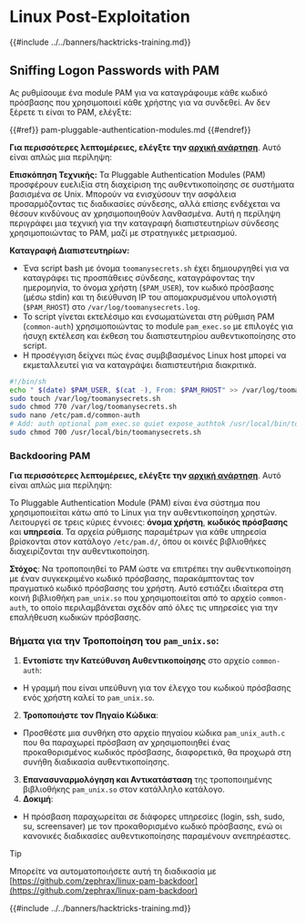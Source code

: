 # Linux Post-Exploitation

{{#include ../../banners/hacktricks-training.md}}

## Sniffing Logon Passwords with PAM

Ας ρυθμίσουμε ένα module PAM για να καταγράφουμε κάθε κωδικό πρόσβασης που χρησιμοποιεί κάθε χρήστης για να συνδεθεί. Αν δεν ξέρετε τι είναι το PAM, ελέγξτε:

{{#ref}}
pam-pluggable-authentication-modules.md
{{#endref}}

**Για περισσότερες λεπτομέρειες, ελέγξτε την [αρχική ανάρτηση](https://embracethered.com/blog/posts/2022/post-exploit-pam-ssh-password-grabbing/)**. Αυτό είναι απλώς μια περίληψη:

**Επισκόπηση Τεχνικής:**
Τα Pluggable Authentication Modules (PAM) προσφέρουν ευελιξία στη διαχείριση της αυθεντικοποίησης σε συστήματα βασισμένα σε Unix. Μπορούν να ενισχύσουν την ασφάλεια προσαρμόζοντας τις διαδικασίες σύνδεσης, αλλά επίσης ενδέχεται να θέσουν κινδύνους αν χρησιμοποιηθούν λανθασμένα. Αυτή η περίληψη περιγράφει μια τεχνική για την καταγραφή διαπιστευτηρίων σύνδεσης χρησιμοποιώντας το PAM, μαζί με στρατηγικές μετριασμού.

**Καταγραφή Διαπιστευτηρίων:**

- Ένα script bash με όνομα `toomanysecrets.sh` έχει δημιουργηθεί για να καταγράφει τις προσπάθειες σύνδεσης, καταγράφοντας την ημερομηνία, το όνομα χρήστη (`$PAM_USER`), τον κωδικό πρόσβασης (μέσω stdin) και τη διεύθυνση IP του απομακρυσμένου υπολογιστή (`$PAM_RHOST`) στο `/var/log/toomanysecrets.log`.
- Το script γίνεται εκτελέσιμο και ενσωματώνεται στη ρύθμιση PAM (`common-auth`) χρησιμοποιώντας το module `pam_exec.so` με επιλογές για ήσυχη εκτέλεση και έκθεση του διαπιστευτηρίου αυθεντικοποίησης στο script.
- Η προσέγγιση δείχνει πώς ένας συμβιβασμένος Linux host μπορεί να εκμεταλλευτεί για να καταγράψει διαπιστευτήρια διακριτικά.
```bash
#!/bin/sh
echo " $(date) $PAM_USER, $(cat -), From: $PAM_RHOST" >> /var/log/toomanysecrets.log
sudo touch /var/log/toomanysecrets.sh
sudo chmod 770 /var/log/toomanysecrets.sh
sudo nano /etc/pam.d/common-auth
# Add: auth optional pam_exec.so quiet expose_authtok /usr/local/bin/toomanysecrets.sh
sudo chmod 700 /usr/local/bin/toomanysecrets.sh
```
### Backdooring PAM

**Για περισσότερες λεπτομέρειες, ελέγξτε την [αρχική ανάρτηση](https://infosecwriteups.com/creating-a-backdoor-in-pam-in-5-line-of-code-e23e99579cd9)**. Αυτό είναι απλώς μια περίληψη:

Το Pluggable Authentication Module (PAM) είναι ένα σύστημα που χρησιμοποιείται κάτω από το Linux για την αυθεντικοποίηση χρηστών. Λειτουργεί σε τρεις κύριες έννοιες: **όνομα χρήστη**, **κωδικός πρόσβασης** και **υπηρεσία**. Τα αρχεία ρύθμισης παραμέτρων για κάθε υπηρεσία βρίσκονται στον κατάλογο `/etc/pam.d/`, όπου οι κοινές βιβλιοθήκες διαχειρίζονται την αυθεντικοποίηση.

**Στόχος**: Να τροποποιηθεί το PAM ώστε να επιτρέπει την αυθεντικοποίηση με έναν συγκεκριμένο κωδικό πρόσβασης, παρακάμπτοντας τον πραγματικό κωδικό πρόσβασης του χρήστη. Αυτό εστιάζει ιδιαίτερα στη κοινή βιβλιοθήκη `pam_unix.so` που χρησιμοποιείται από το αρχείο `common-auth`, το οποίο περιλαμβάνεται σχεδόν από όλες τις υπηρεσίες για την επαλήθευση κωδικών πρόσβασης.

### Βήματα για την Τροποποίηση του `pam_unix.so`:

1. **Εντοπίστε την Κατεύθυνση Αυθεντικοποίησης** στο αρχείο `common-auth`:
- Η γραμμή που είναι υπεύθυνη για τον έλεγχο του κωδικού πρόσβασης ενός χρήστη καλεί το `pam_unix.so`.
2. **Τροποποιήστε τον Πηγαίο Κώδικα**:
- Προσθέστε μια συνθήκη στο αρχείο πηγαίου κώδικα `pam_unix_auth.c` που θα παραχωρεί πρόσβαση αν χρησιμοποιηθεί ένας προκαθορισμένος κωδικός πρόσβασης, διαφορετικά, θα προχωρά στη συνήθη διαδικασία αυθεντικοποίησης.
3. **Επανασυναρμολόγηση και Αντικατάσταση** της τροποποιημένης βιβλιοθήκης `pam_unix.so` στον κατάλληλο κατάλογο.
4. **Δοκιμή**:
- Η πρόσβαση παραχωρείται σε διάφορες υπηρεσίες (login, ssh, sudo, su, screensaver) με τον προκαθορισμένο κωδικό πρόσβασης, ενώ οι κανονικές διαδικασίες αυθεντικοποίησης παραμένουν ανεπηρέαστες.

> [!TIP]
> Μπορείτε να αυτοματοποιήσετε αυτή τη διαδικασία με [https://github.com/zephrax/linux-pam-backdoor](https://github.com/zephrax/linux-pam-backdoor)

{{#include ../../banners/hacktricks-training.md}}
